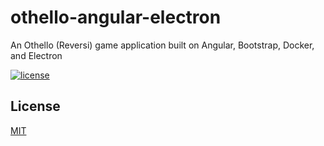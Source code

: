 # othello-angular-electron
An Othello (Reversi) game application built on Angular, Bootstrap, Docker, and Electron

[![license](https://img.shields.io/github/license/mashape/apistatus.svg)](https://github.com/tom-weatherhead/othello-angular-electron/blob/master/LICENSE)

## License
[MIT](https://choosealicense.com/licenses/mit/)
